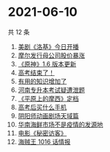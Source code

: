 # 2021-06-10

共 12 条

<!-- BEGIN -->
<!-- 最后更新时间 Thu Jun 10 2021 16:06:57 GMT+0800 (China Standard Time) -->

1. [美剧《洛基》今日开播](https://www.zhihu.com/search?q=洛基)
2. [摩尔发行母公司股价暴涨](https://www.zhihu.com/search?q=摩尔庄园)
3. [《原神》1.6 版本更新](https://www.zhihu.com/search?q=原神)
4. [高考结束了！](https://www.zhihu.com/search?q=高考结束)
5. [有用的知识增加了](https://www.zhihu.com/search?q=科普视频创作国际大赛)
6. [河南专升本考试疑遭泄题](https://www.zhihu.com/search?q=河南专升本)
7. [《平原上的摩西》定档](https://www.zhihu.com/search?q=平原上的摩西)
8. [高考后买什么手机](https://www.zhihu.com/search?q=高考后手机)
9. [阴阳师动画剧场天域篇](https://www.zhihu.com/search?q=阴阳师)
10. [华南海鲜市场不是疫情的发源地](https://www.zhihu.com/search?q=华南海鲜市场)
11. [电影《秘密访客》](https://www.zhihu.com/search?q=秘密访客)
12. [海贼王 1016 话情报](https://www.zhihu.com/search?q=海贼王)

<!-- END -->
